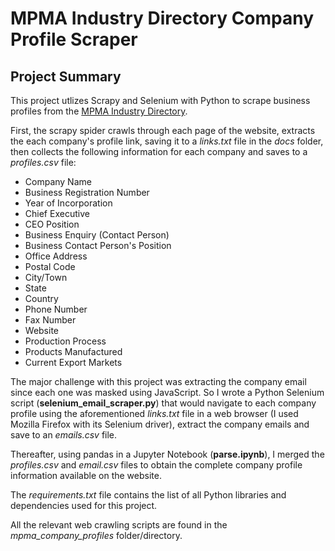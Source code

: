 # MPMA Industry Directory Company Profile Scraper

## Project Summary

This project utlizes Scrapy and Selenium with Python to scrape business profiles from the [MPMA Industry Directory](https://www.mpmadirectory.org.my/all-members).

First, the scrapy spider crawls through each page of the website, extracts the each company's profile link, saving it to a *links.txt* file in the *docs* folder, then collects the following information for each company and saves to a *profiles.csv* file:
- Company Name
- Business Registration Number
- Year of Incorporation
- Chief Executive
- CEO Position
- Business Enquiry (Contact Person)
- Business Contact Person's Position
- Office Address
- Postal Code
- City/Town
- State
- Country
- Phone Number
- Fax Number
- Website
- Production Process
- Products Manufactured
- Current Export Markets

The major challenge with this project was extracting the company email since each one was masked using JavaScript. So I wrote a Python Selenium script (**selenium_email_scraper.py**) that would navigate to each company profile using the aforementioned *links.txt* file in a web browser (I used Mozilla Firefox with its Selenium driver), extract the company emails and save to an *emails.csv* file.

Thereafter, using pandas in a Jupyter Notebook (**parse.ipynb**), I merged the *profiles.csv* and *email.csv* files to obtain the complete company profile information available on the website.

The *requirements.txt* file contains the list of all Python libraries and dependencies used for this project.

All the relevant web crawling scripts are found in the *mpma_company_profiles* folder/directory.